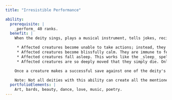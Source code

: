 ```yaml
---
title: "Irresistible Performance"

ability:
  prerequisite: |
    _perform_ 40 ranks.
  benefit: |
    When the deity sings, plays a musical instrument, tells jokes, recites verse, or engages in any other type of performance as a full-round action, the deity has the option to create any of the following effects. The deity can use this ability a number of times per day equal to its divine rank. It affects up to one creature per divine rank within a burst with a radius of 10 feet per divine rank, centered on the deity.

     * Affected creatures become unable to take actions; instead, they dance, observe the performance with rapt attention, laugh, or applaud at the deity's option. The affected creatures also suffer a -4 penalty to Armor Class, cannot succeed at Reflex saves (except on a roll of 20), and cannot use shields. Creatures can resist this mind effect with a successful Will save (DC 10 + the deity's Charisma modifier + the deity's divine rank). The effects last for as long as the deity performs and for up to 1 round per divine rank thereafter.
     * Affected creatures become blissfully calm. They are immune to fear and compulsion effects except for those created by deities of higher rank than the performing deity and any such effects already operating on affected creatures are countered and dispelled. This ability also counters and dispels rage effects except for those created by deities of higher rank than the performing deity. Immunity to fear and compulsion last for as long as the deity performs and for up to 1 round per divine rank thereafter.
     * Affected creatures fall asleep. This works like the _sleep_ spell, except that any living creature can be affected. Creatures can resist this mind effect with Will saves (DC 10 + the deity's Charisma modifier + the deity's divine rank). Affected creatures sleep for up to 1 hour per divine rank or until awakened. The deity can end the effect at will.
     * Affected creatures are so deeply moved that they simply die. Only living creatures with Hit Dice equal to or less than the deity's divine rank are affected. Creatures can resist the effect with Fortitude saves (DC 10 + the deity's Charisma modifier + the deity's divine rank).

    Once a creature makes a successful save against one of the deity's performances, the creature cannot be affected again for one day.

    Note: Not all deities with this ability can create all the mentioned effects, as specified in the deity descriptions.
  portfolioElements: |
    Art, bards, beauty, dance, love, music, poetry.
---
```

